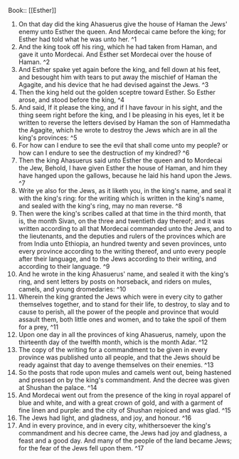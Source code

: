  Book:: [[Esther]]
 1. On that day did the king Ahasuerus give the house of Haman the Jews' enemy unto Esther the queen. And Mordecai came before the king; for Esther had told what he was unto her. ^1
 2. And the king took off his ring, which he had taken from Haman, and gave it unto Mordecai. And Esther set Mordecai over the house of Haman. ^2
 3. And Esther spake yet again before the king, and fell down at his feet, and besought him with tears to put away the mischief of Haman the Agagite, and his device that he had devised against the Jews. ^3
 4. Then the king held out the golden sceptre toward Esther. So Esther arose, and stood before the king, ^4
 5. And said, If it please the king, and if I have favour in his sight, and the thing seem right before the king, and I be pleasing in his eyes, let it be written to reverse the letters devised by Haman the son of Hammedatha the Agagite, which he wrote to destroy the Jews which are in all the king's provinces: ^5
 6. For how can I endure to see the evil that shall come unto my people? or how can I endure to see the destruction of my kindred? ^6
 7. Then the king Ahasuerus said unto Esther the queen and to Mordecai the Jew, Behold, I have given Esther the house of Haman, and him they have hanged upon the gallows, because he laid his hand upon the Jews. ^7
 8. Write ye also for the Jews, as it liketh you, in the king's name, and seal it with the king's ring: for the writing which is written in the king's name, and sealed with the king's ring, may no man reverse. ^8
 9. Then were the king's scribes called at that time in the third month, that is, the month Sivan, on the three and twentieth day thereof; and it was written according to all that Mordecai commanded unto the Jews, and to the lieutenants, and the deputies and rulers of the provinces which are from India unto Ethiopia, an hundred twenty and seven provinces, unto every province according to the writing thereof, and unto every people after their language, and to the Jews according to their writing, and according to their language. ^9
 10. And he wrote in the king Ahasuerus' name, and sealed it with the king's ring, and sent letters by posts on horseback, and riders on mules, camels, and young dromedaries: ^10
 11. Wherein the king granted the Jews which were in every city to gather themselves together, and to stand for their life, to destroy, to slay and to cause to perish, all the power of the people and province that would assault them, both little ones and women, and to take the spoil of them for a prey, ^11
 12. Upon one day in all the provinces of king Ahasuerus, namely, upon the thirteenth day of the twelfth month, which is the month Adar. ^12
 13. The copy of the writing for a commandment to be given in every province was published unto all people, and that the Jews should be ready against that day to avenge themselves on their enemies. ^13
 14. So the posts that rode upon mules and camels went out, being hastened and pressed on by the king's commandment. And the decree was given at Shushan the palace. ^14
 15. And Mordecai went out from the presence of the king in royal apparel of blue and white, and with a great crown of gold, and with a garment of fine linen and purple: and the city of Shushan rejoiced and was glad. ^15
 16. The Jews had light, and gladness, and joy, and honour. ^16
 17. And in every province, and in every city, whithersoever the king's commandment and his decree came, the Jews had joy and gladness, a feast and a good day. And many of the people of the land became Jews; for the fear of the Jews fell upon them. ^17
